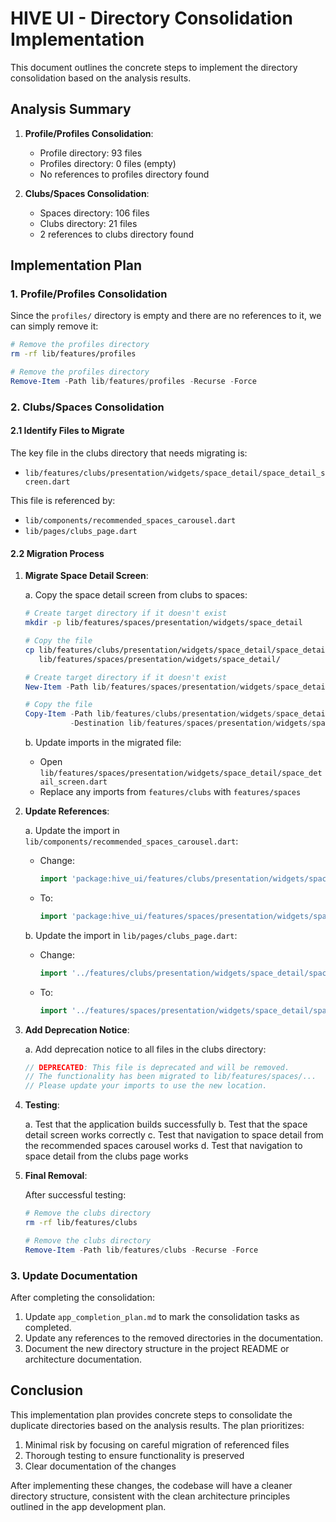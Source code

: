 # HIVE UI - Directory Consolidation Implementation

This document outlines the concrete steps to implement the directory consolidation based on the analysis results.

## Analysis Summary

1. **Profile/Profiles Consolidation**:
   - Profile directory: 93 files
   - Profiles directory: 0 files (empty)
   - No references to profiles directory found

2. **Clubs/Spaces Consolidation**:
   - Spaces directory: 106 files
   - Clubs directory: 21 files
   - 2 references to clubs directory found

## Implementation Plan

### 1. Profile/Profiles Consolidation

Since the `profiles/` directory is empty and there are no references to it, we can simply remove it:

```bash
# Remove the profiles directory
rm -rf lib/features/profiles
```

```powershell
# Remove the profiles directory
Remove-Item -Path lib/features/profiles -Recurse -Force
```

### 2. Clubs/Spaces Consolidation

#### 2.1 Identify Files to Migrate

The key file in the clubs directory that needs migrating is:
- `lib/features/clubs/presentation/widgets/space_detail/space_detail_screen.dart`

This file is referenced by:
- `lib/components/recommended_spaces_carousel.dart`
- `lib/pages/clubs_page.dart`

#### 2.2 Migration Process

1. **Migrate Space Detail Screen**:

   a. Copy the space detail screen from clubs to spaces:
   ```bash
   # Create target directory if it doesn't exist
   mkdir -p lib/features/spaces/presentation/widgets/space_detail
   
   # Copy the file
   cp lib/features/clubs/presentation/widgets/space_detail/space_detail_screen.dart \
      lib/features/spaces/presentation/widgets/space_detail/
   ```

   ```powershell
   # Create target directory if it doesn't exist
   New-Item -Path lib/features/spaces/presentation/widgets/space_detail -ItemType Directory -Force
   
   # Copy the file
   Copy-Item -Path lib/features/clubs/presentation/widgets/space_detail/space_detail_screen.dart `
             -Destination lib/features/spaces/presentation/widgets/space_detail/
   ```

   b. Update imports in the migrated file:
   - Open `lib/features/spaces/presentation/widgets/space_detail/space_detail_screen.dart`
   - Replace any imports from `features/clubs` with `features/spaces`

2. **Update References**:

   a. Update the import in `lib/components/recommended_spaces_carousel.dart`:
   - Change: 
     ```dart
     import 'package:hive_ui/features/clubs/presentation/widgets/space_detail/space_detail_screen.dart';
     ```
   - To:
     ```dart
     import 'package:hive_ui/features/spaces/presentation/widgets/space_detail/space_detail_screen.dart';
     ```

   b. Update the import in `lib/pages/clubs_page.dart`:
   - Change:
     ```dart
     import '../features/clubs/presentation/widgets/space_detail/space_detail_screen.dart';
     ```
   - To:
     ```dart
     import '../features/spaces/presentation/widgets/space_detail/space_detail_screen.dart';
     ```

3. **Add Deprecation Notice**:

   a. Add deprecation notice to all files in the clubs directory:
   ```dart
   // DEPRECATED: This file is deprecated and will be removed.
   // The functionality has been migrated to lib/features/spaces/...
   // Please update your imports to use the new location.
   ```

4. **Testing**:

   a. Test that the application builds successfully
   b. Test that the space detail screen works correctly
   c. Test that navigation to space detail from the recommended spaces carousel works
   d. Test that navigation to space detail from the clubs page works

5. **Final Removal**:

   After successful testing:
   ```bash
   # Remove the clubs directory
   rm -rf lib/features/clubs
   ```

   ```powershell
   # Remove the clubs directory
   Remove-Item -Path lib/features/clubs -Recurse -Force
   ```

### 3. Update Documentation

After completing the consolidation:

1. Update `app_completion_plan.md` to mark the consolidation tasks as completed.
2. Update any references to the removed directories in the documentation.
3. Document the new directory structure in the project README or architecture documentation.

## Conclusion

This implementation plan provides concrete steps to consolidate the duplicate directories based on the analysis results. The plan prioritizes:

1. Minimal risk by focusing on careful migration of referenced files
2. Thorough testing to ensure functionality is preserved
3. Clear documentation of the changes

After implementing these changes, the codebase will have a cleaner directory structure, consistent with the clean architecture principles outlined in the app development plan. 